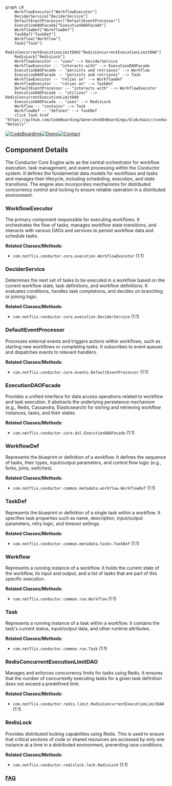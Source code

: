 ```mermaid
graph LR
    WorkflowExecutor["WorkflowExecutor"]
    DeciderService["DeciderService"]
    DefaultEventProcessor["DefaultEventProcessor"]
    ExecutionDAOFacade["ExecutionDAOFacade"]
    WorkflowDef["WorkflowDef"]
    TaskDef["TaskDef"]
    Workflow["Workflow"]
    Task["Task"]
    RedisConcurrentExecutionLimitDAO["RedisConcurrentExecutionLimitDAO"]
    RedisLock["RedisLock"]
    WorkflowExecutor -- "uses" --> DeciderService
    WorkflowExecutor -- "interacts with" --> ExecutionDAOFacade
    ExecutionDAOFacade -- "persists and retrieves" --> Workflow
    ExecutionDAOFacade -- "persists and retrieves" --> Task
    WorkflowExecutor -- "relies on" --> WorkflowDef
    WorkflowExecutor -- "relies on" --> TaskDef
    DefaultEventProcessor -- "interacts with" --> WorkflowExecutor
    ExecutionDAOFacade -- "utilizes" --> RedisConcurrentExecutionLimitDAO
    ExecutionDAOFacade -- "uses" --> RedisLock
    Workflow -- "contains" --> Task
    WorkflowDef -- "defines" --> TaskDef
    click Task href "https://github.com/CodeBoarding/GeneratedOnBoardings/blob/main//conductor/Task.md" "Details"
```
[![CodeBoarding](https://img.shields.io/badge/Generated%20by-CodeBoarding-9cf?style=flat-square)](https://github.com/CodeBoarding/GeneratedOnBoardings)[![Demo](https://img.shields.io/badge/Try%20our-Demo-blue?style=flat-square)](https://www.codeboarding.org/demo)[![Contact](https://img.shields.io/badge/Contact%20us%20-%20contact@codeboarding.org-lightgrey?style=flat-square)](mailto:contact@codeboarding.org)

## Component Details

The Conductor Core Engine acts as the central orchestrator for workflow execution, task management, and event processing within the Conductor system. It defines the fundamental data models for workflows and tasks and manages their lifecycle, including scheduling, execution, and state transitions. The engine also incorporates mechanisms for distributed concurrency control and locking to ensure reliable operation in a distributed environment.

### WorkflowExecutor
The primary component responsible for executing workflows. It orchestrates the flow of tasks, manages workflow state transitions, and interacts with various DAOs and services to persist workflow data and schedule tasks.


**Related Classes/Methods**:

- `com.netflix.conductor.core.execution.WorkflowExecutor` (1:1)


### DeciderService
Determines the next set of tasks to be executed in a workflow based on the current workflow state, task definitions, and workflow definitions. It evaluates conditions, handles task completions, and decides on branching or joining logic.


**Related Classes/Methods**:

- `com.netflix.conductor.core.execution.DeciderService` (1:1)


### DefaultEventProcessor
Processes external events and triggers actions within workflows, such as starting new workflows or completing tasks. It subscribes to event queues and dispatches events to relevant handlers.


**Related Classes/Methods**:

- `com.netflix.conductor.core.events.DefaultEventProcessor` (1:1)


### ExecutionDAOFacade
Provides a unified interface for data access operations related to workflow and task execution. It abstracts the underlying persistence mechanism (e.g., Redis, Cassandra, Elasticsearch) for storing and retrieving workflow instances, tasks, and their states.


**Related Classes/Methods**:

- `com.netflix.conductor.core.dal.ExecutionDAOFacade` (1:1)


### WorkflowDef
Represents the blueprint or definition of a workflow. It defines the sequence of tasks, their types, input/output parameters, and control flow logic (e.g., forks, joins, switches).


**Related Classes/Methods**:

- `com.netflix.conductor.common.metadata.workflow.WorkflowDef` (1:1)


### TaskDef
Represents the blueprint or definition of a single task within a workflow. It specifies task properties such as name, description, input/output parameters, retry logic, and timeout settings.


**Related Classes/Methods**:

- `com.netflix.conductor.common.metadata.tasks.TaskDef` (1:1)


### Workflow
Represents a running instance of a workflow. It holds the current state of the workflow, its input and output, and a list of tasks that are part of this specific execution.


**Related Classes/Methods**:

- `com.netflix.conductor.common.run.Workflow` (1:1)


### Task
Represents a running instance of a task within a workflow. It contains the task's current status, input/output data, and other runtime attributes.


**Related Classes/Methods**:

- `com.netflix.conductor.common.run.Task` (1:1)


### RedisConcurrentExecutionLimitDAO
Manages and enforces concurrency limits for tasks using Redis. It ensures that the number of concurrently executing tasks for a given task definition does not exceed a predefined limit.


**Related Classes/Methods**:

- `com.netflix.conductor.redis.limit.RedisConcurrentExecutionLimitDAO` (1:1)


### RedisLock
Provides distributed locking capabilities using Redis. This is used to ensure that critical sections of code or shared resources are accessed by only one instance at a time in a distributed environment, preventing race conditions.


**Related Classes/Methods**:

- `com.netflix.conductor.redislock.lock.RedisLock` (1:1)




### [FAQ](https://github.com/CodeBoarding/GeneratedOnBoardings/tree/main?tab=readme-ov-file#faq)